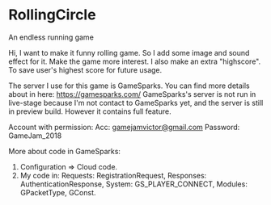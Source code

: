 # RollingCircle
An endless running game

Hi,
I want to make it funny rolling game. So I add some image and sound effect for it. Make the game more interest.
I also make an extra "highscore". To save user's highest score for future usage. 

The server I use for this game is GameSparks. You can find more details about in here: https://gamesparks.com/
GameSparks's server is not run in live-stage because I'm not contact to GameSparks yet, and the server is still in preview build.
However it contains full feature.

Account with permission:
Acc: gamejamvictor@gmail.com
Password: GameJam_2018

More about code in GameSparks:
1. Configuration => Cloud code.
2. My code in: 
	Requests: RegistrationRequest, 
	Responses: AuthenticationResponse,
	System: GS_PLAYER_CONNECT,
	Modules: GPacketType, GConst.